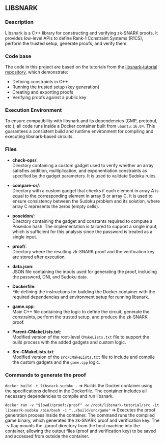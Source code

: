 ## LIBSNARK

### Description  
Libsnark is a C++ library for constructing and verifying zk-SNARK proofs. It provides low-level APIs to define Rank-1 Constraint Systems (R1CS), perform the trusted setup, generate proofs, and verify them.

### Code base  
The code in this project are based on the tutorials from the [libsnark-tutorial repository](https://github.com/coder5876/libsnark-tutorial), which demonstrate:
- Defining constraints in C++  
- Running the trusted setup (key generation)  
- Creating and exporting proofs  
- Verifying proofs against a public key

### Execution Environment
To ensure compatibility with libsnark and its dependencies (GMP, protobuf, etc.), all code runs inside a Docker container built from `ubuntu:16.04`. This guarantees a consistent build and runtime environment for compiling and executing libsnark-based circuits.

### Files

- **check-ops/**:  
  Directory containing a custom gadget used to verify whether an array satisfies addition, multiplication, and exponentiation constraints as specified by the gadget parameters. It is used to validate Sudoku rules.

- **compare-or/**:  
  Directory with a custom gadget that checks if each element in array A is equal to the corresponding element in array B or array C. It is used to ensure consistency between the Sudoku problem and its solution, where array C represents the zeros (empty cells).

- **poseidon/**:  
  Directory containing the gadget and constants required to compute a Poseidon hash. The implementation is tailored to support a single input, which is sufficient for this analysis since the password is treated as a single input.

- **proof/**:  
  Directory where the resulting zk-SNARK proof and the verification key are stored after execution.

- **data.json**:  
  JSON file containing the inputs used for generating the proof, including the password, DNI, and Sudoku data.

- **Dockerfile**:  
  File defining the instructions for building the Docker container with the required dependencies and environment setup for running libsnark.

- **game.cpp**:  
  Main C++ file containing the logic to define the circuit, generate the constraints, perform the trusted setup, and produce the zk-SNARK proof.

- **Parent-CMakeLists.txt**:  
  Modified version of the root-level `CMakeLists.txt` file to support the build process with the added gadgets and custom logic.

- **Src-CMakeLists.txt**:  
  Modified version of the `src/CMakeLists.txt` file to include and compile the custom gadgets and the `game.cpp` logic.


### Commands to generate the proof

`docker build -t libsnark-sudoku .` => Builds the Docker container using the specifications defined in the Dockerfile. The container includes all necessary dependencies to compile and run libsnark.

`docker run -v "$(pwd)/proof:/proof" -w /root/libsnark-tutorial/src -it libsnark-sudoku /bin/bash -c "../build/src/game"` => Executes the proof generation process inside the container. The command runs the compiled game binary, which generates the zk-SNARK proof and verification key. The -v flag mounts the ./proof directory from the host machine into the container, allowing the output files (proof and verification key) to be saved and accessed from outside the container.
